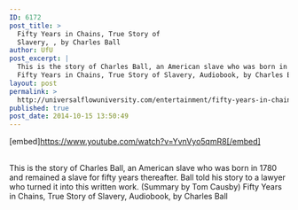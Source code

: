```yaml
---
ID: 6172
post_title: >
  Fifty Years in Chains, True Story of
  Slavery, , by Charles Ball
author: UfU
post_excerpt: |
  This is the story of Charles Ball, an American slave who was born in 1780 and remained a slave for fifty years thereafter. Ball told his story to a lawyer who turned it into this written work. (Summary by Tom Causby)
  Fifty Years in Chains, True Story of Slavery, Audiobook, by Charles Ball
layout: post
permalink: >
  http://universalflowuniversity.com/entertainment/fifty-years-in-chains-true-story-of-slavery-by-charles-ball/
published: true
post_date: 2014-10-15 13:50:49
---
```

[embed]https://www.youtube.com/watch?v=YvnVyo5qmR8[/embed]</br></br>
<p>This is the story of Charles Ball, an American slave who was born in 1780 and remained a slave for fifty years thereafter. Ball told his story to a lawyer who turned it into this written work. (Summary by Tom Causby)
Fifty Years in Chains, True Story of Slavery, Audiobook, by Charles Ball</p>